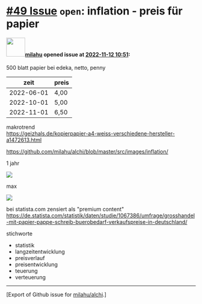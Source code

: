 # [\#49 Issue](https://github.com/milahu/alchi/issues/49) `open`: inflation - preis für papier

#### <img src="https://private-avatars.githubusercontent.com/u/12958815?jwt=eyJhbGciOiJIUzI1NiIsInR5cCI6IkpXVCJ9.eyJpc3MiOiJnaXRodWIuY29tIiwiYXVkIjoicmF3LmdpdGh1YnVzZXJjb250ZW50LmNvbSIsImtleSI6ImtleTEiLCJleHAiOjE3MzQ2NTYyMjAsIm5iZiI6MTczNDY1NTAyMCwicGF0aCI6Ii91LzEyOTU4ODE1In0.gNRkYbc2s1ZZSqkuSJ21Iovc8EwSLN_Ll51J4GeGe20&v=4" width="50">[milahu](https://github.com/milahu) opened issue at [2022-11-12 10:51](https://github.com/milahu/alchi/issues/49):

500 blatt papier bei edeka, netto, penny

<table>
<thead>
<tr>
<th>zeit</th>
<th>preis</th>
</tr>
</thead>
<tbody>
<tr>
<td>2022-06-01</td>
<td>4,00</td>
</tr>
<tr>
<td>2022-10-01</td>
<td>5,00</td>
</tr>
<tr>
<td>2022-11-01</td>
<td>6,50</td>
</tr>
</tbody>
</table>

makrotrend  
<https://geizhals.de/kopierpapier-a4-weiss-verschiedene-hersteller-a1472613.html>

<https://github.com/milahu/alchi/blob/master/src/images/inflation/>

1 jahr

![](https://github.com/milahu/alchi/raw/master/src/images/inflation/Preisentwicklung%20Kopierpapier%20A4%20wei%C3%9F%2080g_m2%20500%20Blatt%20(verschiedene%20Hersteller).1jahr.png)

max

![](https://github.com/milahu/alchi/raw/master/src/images/inflation/Preisentwicklung%20Kopierpapier%20A4%20wei%C3%9F%2080g_m2%20500%20Blatt%20(verschiedene%20Hersteller).max.png)

bei statista.com zensiert als "premium content"  
<https://de.statista.com/statistik/daten/studie/1067386/umfrage/grosshandel-mit-papier-pappe-schreib-buerobedarf-verkaufspreise-in-deutschland/>

stichworte

-   statistik
-   langzeitentwicklung
-   preisverlauf
-   preisentwicklung
-   teuerung
-   verteuerung

------------------------------------------------------------------------

\[Export of Github issue for
[milahu/alchi](https://github.com/milahu/alchi).\]
